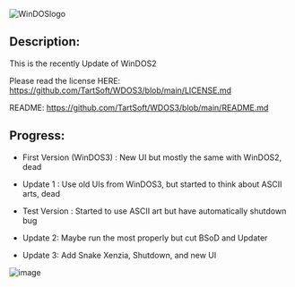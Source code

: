 
     
![WinDOSlogo](https://user-images.githubusercontent.com/92847004/143155049-be24b7ae-7464-4093-9215-fc39d51c8360.png)



Description:
----
This is the recently Update of WinDOS2

Please read the license HERE:
https://github.com/TartSoft/WDOS3/blob/main/LICENSE.md


README:
https://github.com/TartSoft/WDOS3/blob/main/README.md

Progress:
----

- First Version (WinDOS3) : New UI but mostly the same with WinDOS2, dead

- Update 1 : Use old UIs from WinDOS3, but started to think about ASCII arts, dead

- Test Version : Started to use ASCII art but have automatically shutdown bug

- Update 2: Maybe run the most properly but cut BSoD and Updater

- Update 3: Add Snake Xenzia, Shutdown, and new UI




![image](https://user-images.githubusercontent.com/92847004/143979364-af516654-5ea7-493e-bfb5-b8b1ef8cf394.png)









